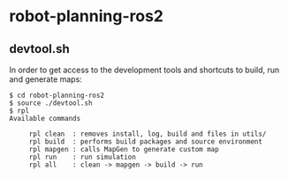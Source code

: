 # robot-planning-ros2

## devtool.sh
In order to get access to the development tools and shortcuts to build, run and generate maps:

```console
$ cd robot-planning-ros2
$ source ./devtool.sh
$ rpl
Available commands

	 rpl clean  : removes install, log, build and files in utils/
	 rpl build  : performs build packages and source environment
	 rpl mapgen : calls MapGen to generate custom map
	 rpl run    : run simulation
	 rpl all    : clean -> mapgen -> build -> run
```